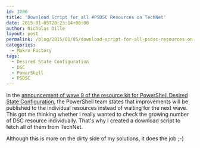 ```yaml
---
id: 3206
title: 'Download Script for all #PSDSC Resources on TechNet'
date: 2015-01-05T20:23:14+00:00
author: Nicholas Dille
layout: post
permalink: /blog/2015/01/05/download-script-for-all-psdsc-resources-on-technet/
categories:
  - Makro Factory
tags:
  - Desired State Configuration
  - DSC
  - PowerShell
  - PSDSC
---
```

In the [announcement of wave 9 of the resource kit for PowerShell Desired State Configuration](http://blogs.msdn.com/b/powershell/archive/2014/12/17/another-holiday-present-from-the-powershell-team-dsc-reskit-wave-9.aspx), the PowerShell team states that improvements will be published to the individual resources instead of waiting for the next wave. This got me thinking whether I really wanted to check the growing number of DSC resource individually. That's why I created a download script to fetch all of them from TechNet.<!--more-->

Although this is more on the dirty side of my solutions, it does the job ;-)

<script src="https://gist.github.com/nicholasdille/bf76ad4e9e31c1794a79.js"></script>